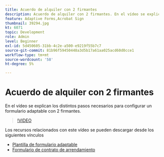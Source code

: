 ```yaml
---
title: Acuerdo de alquiler con 2 firmantes
description: Acuerdo de alquiler con 2 firmantes. En el vídeo se explican los distintos pasos necesarios para configurar un formulario adaptable con 2 firmantes.
feature: Adaptive Forms,Acrobat Sign
thumbnail: 39294.jpg
kt: 6071
topic: Development
role: Admin
level: Beginner
exl-id: 5d450605-31bb-4c2e-a500-e9219f55b7c7
source-git-commit: 81b96f59450448a3d5b17a61aa025acd60d0cce1
workflow-type: tm+mt
source-wordcount: '58'
ht-degree: 5%

---
```


# Acuerdo de alquiler con 2 firmantes

En el vídeo se explican los distintos pasos necesarios para configurar un formulario adaptable con 2 firmantes.

>[!VIDEO](https://video.tv.adobe.com/v/39294/?quality=9&learn=on)

Los recursos relacionados con este vídeo se pueden descargar desde los siguientes vínculos

* [Plantilla de formulario adaptable](assets/tenancy-agreement-template.zip)
* [Formulario de contrato de arrendamiento](assets/rental-agreement-form.zip)
